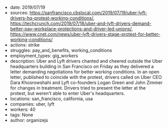 - date: 2019/07/19
- sources: https://sanfrancisco.cbslocal.com/2019/07/19/uber-lyft-drivers-hq-protest-working-conditions/, https://techcrunch.com/2019/07/18/uber-and-lyft-drivers-demand-better-pay-workplace-protections-and-driver-led-unions/, https://www.cnet.com/news/uber-lyft-drivers-stage-protest-for-better-working-conditions/
- actions: strike
- struggles: pay_and_benefits, working_conditions
- employment_types: gig_workers
- description: Uber and Lyft drivers chanted and cheered outside the Uber headquarters building in San Francisco on Friday as they delivered a letter demanding negotiations for better working conditions. In an open letter, published to coincide with the protest, drivers called on Uber CEO Dara Khosrowshahi and Lyft co-founders Logan Green and John Zimmer for changes in treatment. Drivers tried to present the letter at the protest, but weren't able to enter Uber's headquarters.
- locations: san_francisco, california, usa
- companies: uber, lyft
- workers: 40
- tags: None
- author: organizejs
